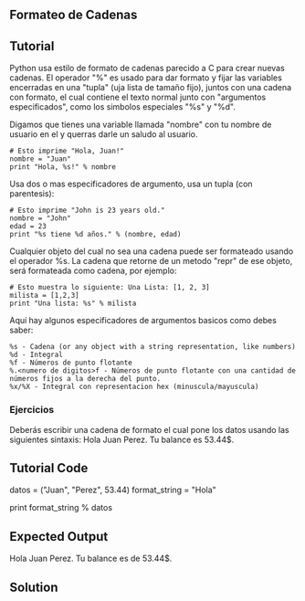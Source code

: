 Formateo de Cadenas
-----------------

Tutorial
--------

Python usa estilo de formato de cadenas parecido a C para crear nuevas cadenas. El operador "%" es usado para dar formato y fijar las variables encerradas en una "tupla" (uja lista de tamaño fijo), juntos con una cadena con formato, el cual contiene el texto normal junto con "argumentos especificados", como los simbolos especiales "%s" y "%d". 

Digamos que tienes una variable llamada "nombre" con tu nombre de usuario en el y querras darle un saludo al usuario.

    # Esto imprime "Hola, Juan!"
    nombre = "Juan"
    print "Hola, %s!" % nombre

Usa dos o mas especificadores de argumento, usa un tupla (con parentesis):

    # Esto imprime "John is 23 years old."
    nombre = "John"
    edad = 23
    print "%s tiene %d años." % (nombre, edad)

Cualquier objeto del cual no sea una cadena puede ser formateado usando el operador %s. La cadena que retorne de un metodo "repr" de ese objeto, será formateada como cadena, por ejemplo:

    # Esto muestra lo siguiente: Una Lista: [1, 2, 3]
    milista = [1,2,3]
    print "Una lista: %s" % milista

Aquí hay algunos especificadores de argumentos basicos como debes saber:

    %s - Cadena (or any object with a string representation, like numbers)
    %d - Integral
    %f - Números de punto flotante
    %.<numero de digitos>f - Números de punto flotante con una cantidad de números fijos a la derecha del punto.
    %x/%X - Integral con representacion hex (minuscula/mayuscula)

### Ejercicios

Deberás escribir una cadena de formato el cual pone los datos usando las siguientes sintaxis:
    Hola Juan Perez. Tu balance es 53.44$.

Tutorial Code
-------------

datos = ("Juan", "Perez", 53.44)
format_string = "Hola"

print format_string % datos

Expected Output
---------------

Hola Juan Perez. Tu balance es de 53.44$.

Solution
--------
